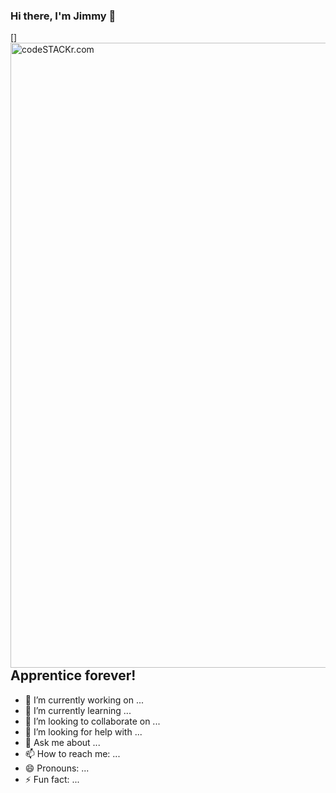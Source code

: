 ### Hi there, I'm Jimmy 👋

[<img align="left" alt="codeSTACKr.com" width="1000px" src="https://user-images.githubusercontent.com/71411560/107285655-c5543680-6a5f-11eb-964f-c4e194dfcffa.png" />]
<br/>
<br/>
<br/>
<br/>
<br/>
<br/>
<br/>
<br/>
<br/>
<br/>
<br/>
<br/>
## Apprentice forever!

- 🔭 I’m currently working on ...
- 🌱 I’m currently learning ...
- 👯 I’m looking to collaborate on ...
- 🤔 I’m looking for help with ...
- 💬 Ask me about ...
- 📫 How to reach me: ...
- 😄 Pronouns: ...
- ⚡ Fun fact: ...

